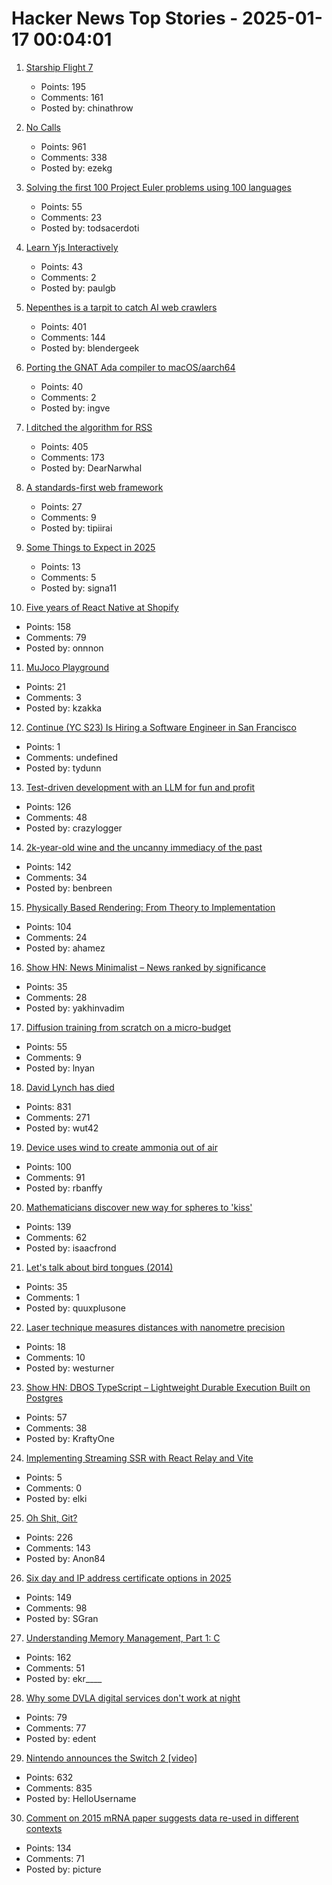 # Hacker News Top Stories - 2025-01-17 00:04:01

1. [Starship Flight 7](https://www.spacex.com/launches/mission/?missionId=starship-flight-7?submit)
   - Points: 195
   - Comments: 161
   - Posted by: chinathrow

2. [No Calls](https://keygen.sh/blog/no-calls/)
   - Points: 961
   - Comments: 338
   - Posted by: ezekg

3. [Solving the first 100 Project Euler problems using 100 languages](https://github.com/jaredkrinke/100-languages)
   - Points: 55
   - Comments: 23
   - Posted by: todsacerdoti

4. [Learn Yjs Interactively](https://learn.yjs.dev/)
   - Points: 43
   - Comments: 2
   - Posted by: paulgb

5. [Nepenthes is a tarpit to catch AI web crawlers](https://zadzmo.org/code/nepenthes/)
   - Points: 401
   - Comments: 144
   - Posted by: blendergeek

6. [Porting the GNAT Ada compiler to macOS/aarch64](https://briancallahan.net/blog/20250112.html)
   - Points: 40
   - Comments: 2
   - Posted by: ingve

7. [I ditched the algorithm for RSS](https://joeyehand.com/blog/2025/01/15/i-ditched-the-algorithm-for-rssand-you-should-too/)
   - Points: 405
   - Comments: 173
   - Posted by: DearNarwhal

8. [A standards-first web framework](https://nuejs.org/blog/standards-first-web-framework/)
   - Points: 27
   - Comments: 9
   - Posted by: tipiirai

9. [Some Things to Expect in 2025](https://lwn.net/Articles/1003780/)
   - Points: 13
   - Comments: 5
   - Posted by: signa11

10. [Five years of React Native at Shopify](https://shopify.engineering/five-years-of-react-native-at-shopify)
   - Points: 158
   - Comments: 79
   - Posted by: onnnon

11. [MuJoco Playground](https://playground.mujoco.org/)
   - Points: 21
   - Comments: 3
   - Posted by: kzakka

12. [Continue (YC S23) Is Hiring a Software Engineer in San Francisco](https://www.ycombinator.com/companies/continue/jobs/smcxRnM-software-engineer)
   - Points: 1
   - Comments: undefined
   - Posted by: tydunn

13. [Test-driven development with an LLM for fun and profit](https://blog.yfzhou.fyi/posts/tdd-llm/)
   - Points: 126
   - Comments: 48
   - Posted by: crazylogger

14. [2k-year-old wine and the uncanny immediacy of the past](https://resobscura.substack.com/p/2000-year-old-wine-and-the-uncanny)
   - Points: 142
   - Comments: 34
   - Posted by: benbreen

15. [Physically Based Rendering: From Theory to Implementation](https://pbr-book.org)
   - Points: 104
   - Comments: 24
   - Posted by: ahamez

16. [Show HN: News Minimalist – News ranked by significance](https://www.newsminimalist.com/)
   - Points: 35
   - Comments: 28
   - Posted by: yakhinvadim

17. [Diffusion training from scratch on a micro-budget](https://github.com/SonyResearch/micro_diffusion)
   - Points: 55
   - Comments: 9
   - Posted by: lnyan

18. [David Lynch has died](https://variety.com/2025/film/news/david-lynch-dead-director-blue-velvet-twin-peaks-1236276106/)
   - Points: 831
   - Comments: 271
   - Posted by: wut42

19. [Device uses wind to create ammonia out of air](https://spectrum.ieee.org/ammonia-fuel-2670794408)
   - Points: 100
   - Comments: 91
   - Posted by: rbanffy

20. [Mathematicians discover new way for spheres to 'kiss'](https://www.quantamagazine.org/mathematicians-discover-new-way-for-spheres-to-kiss-20250115/)
   - Points: 139
   - Comments: 62
   - Posted by: isaacfrond

21. [Let's talk about bird tongues (2014)](https://toughlittlebirds.com/2014/11/20/lets-talk-about-bird-tongues/)
   - Points: 35
   - Comments: 1
   - Posted by: quuxplusone

22. [Laser technique measures distances with nanometre precision](https://www.newscientist.com/article/2463645-laser-technique-measures-vast-distances-with-nanometre-precision/)
   - Points: 18
   - Comments: 10
   - Posted by: westurner

23. [Show HN: DBOS TypeScript – Lightweight Durable Execution Built on Postgres](https://github.com/dbos-inc/dbos-transact-ts)
   - Points: 57
   - Comments: 38
   - Posted by: KraftyOne

24. [Implementing Streaming SSR with React Relay and Vite](https://aqora.io/blog/AEJsb2dBcnRpY2xlAZRgyH4wdeKfFHS0yil0Fw/implementing-streaming-ssr-with-react-relay-and-vite)
   - Points: 5
   - Comments: 0
   - Posted by: elki

25. [Oh Shit, Git?](https://ohshitgit.com/)
   - Points: 226
   - Comments: 143
   - Posted by: Anon84

26. [Six day and IP address certificate options in 2025](https://letsencrypt.org/2025/01/16/6-day-and-ip-certs/)
   - Points: 149
   - Comments: 98
   - Posted by: SGran

27. [Understanding Memory Management, Part 1: C](https://educatedguesswork.org/posts/memory-management-1/)
   - Points: 162
   - Comments: 51
   - Posted by: ekr____

28. [Why some DVLA digital services don't work at night](https://dafyddvaughan.uk/blog/2025/why-some-dvla-digital-services-dont-work-at-night/)
   - Points: 79
   - Comments: 77
   - Posted by: edent

29. [Nintendo announces the Switch 2 [video]](https://www.youtube.com/watch?v=itpcsQQvgAQ)
   - Points: 632
   - Comments: 835
   - Posted by: HelloUsername

30. [Comment on 2015 mRNA paper suggests data re-used in different contexts](https://pubpeer.com/publications/323E84675EB2E849C56097D73D55FD#1)
   - Points: 134
   - Comments: 71
   - Posted by: picture

